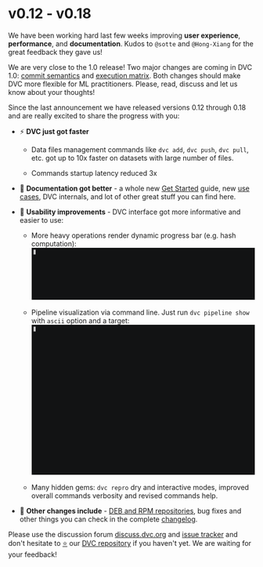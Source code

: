 # v0.12 - v0.18

We have been working hard last few weeks improving **user experience**,
**performance**, and **documentation**. Kudos to `@sotte` and `@Hong-Xiang` for
the great feedback they gave us!

We are very close to the 1.0 release! Two major changes are coming in DVC 1.0:
[commit semantics](https://github.com/iterative/dvc/issues/919#issuecomment-414540094)
and
[execution matrix](https://github.com/iterative/dvc/issues/973#issuecomment-412739728).
Both changes should make DVC more flexible for ML practitioners. Please, read,
discuss and let us know about your thoughts!

Since the last announcement we have released versions 0.12 through 0.18 and are
really excited to share the progress with you:

- ⚡ **DVC just got faster**

  - Data files management commands like `dvc add`, `dvc push`, `dvc pull`, etc.
    got up to 10x faster on datasets with large number of files.

  - Commands startup latency reduced 3x

- 📙 **Documentation got better** - a whole new [Get Started](/doc/get-started)
  guide, new [use cases](/doc/use-cases), DVC internals, and lot of other great
  stuff you can find here.

- 🙂 **Usability improvements** - DVC interface got more informative and easier
  to use:

  - More heavy operations render dynamic progress bar (e.g. hash computation):
    ![](/static/img/0.18-progress.gif)

  - Pipeline visualization via command line. Just run `dvc pipeline show` with
    `ascii` option and a target: ![](/static/img/0.18-pipeline.gif)

  - Many hidden gems: `dvc repro` dry and interactive modes, improved overall
    commands verbosity and revised commands help.

- 💎 **Other changes include** -
  [DEB and RPM repositories](/doc/get-started/install), bug fixes and other
  things you can check in the complete
  [changelog](https://github.com/iterative/dvc/releases).

Please use the discussion forum [discuss.dvc.org](discuss.dvc.org) and
[issue tracker]() and don't hesitate to [⭐](https://github.com/iterative/dvc)
our [DVC repository](https://github.com/iterative/dvc) if you haven't yet. We
are waiting for your feedback!
